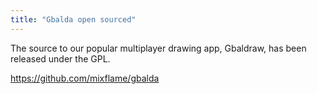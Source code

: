 ```yaml
---
title: "Gbalda open sourced"
---
```


The source to our popular multiplayer drawing app, Gbaldraw, has been released under the GPL.

https://github.com/mixflame/gbalda